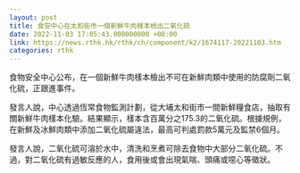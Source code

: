 ```yaml
---
layout: post
title: 食安中心在太和街市一個新鮮牛肉樣本檢出二氧化硫
date: 2022-11-03 17:05:43.000000000 +08:00
link: https://news.rthk.hk/rthk/ch/component/k2/1674117-20221103.htm
categories: rthk
---
```


食物安全中心公布，在一個新鮮牛肉樣本檢出不可在新鮮肉類中使用的防腐劑二氧化硫，正跟進事件。

發言人說，中心透過恆常食物監測計劃，從大埔太和街市一間新鮮糧食店，抽取有關新鮮牛肉樣本化驗。結果顯示，樣本含百萬分之175.3的二氧化硫。根據規例，在新鮮及冰鮮肉類中添加二氧化硫屬違法，最高可判處罰款5萬元及監禁6個月。

發言人說，二氧化硫可溶於水中，清洗和烹煮可除去食物中大部分二氧化硫。不過，對二氧化硫有過敏反應的人，食用後或會出現氣喘、頭痛或噁心等徵狀。
